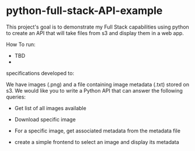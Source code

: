 # python-full-stack-API-example
This project's goal is to demonstrate my Full Stack capabilities using python to create an API that will take files from s3 and display them in a web app.

How To run:
  - TBD
  - 

specifications developed to:

  We have images (.png) and a file containing image metadata (.txt) stored on s3. We would like you to write a Python API that can answer the following queries:


  - Get list of all images available

  - Download specific image

  - For a specific image, get associated metadata from the metadata file

  - create a simple frontend to select an image and display its metadata
